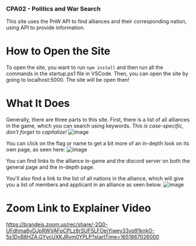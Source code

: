 ### CPA02 - Politics and War Search

This site uses the PnW API to find alliances and their corresponding nation, using API to provide information.

# How to Open the Site
To open the site, you want to run `npm install` and then run all the commands in the startup.ps1 file in VSCode. Then, you can open the site by going to localhost:5000.
The site will be open then!

# What It Does
Generally, there are three parts to this site. First, there is a list of all alliances in the game, which you can search using keywords.
*This is case-specific, don't forget to capitalize!*
![image](https://user-images.githubusercontent.com/99208757/166991485-910d93cd-5823-4174-898c-f10c4284dc8f.png)

You can click on the flag or name to get a bit more of an in-depth look on its own page, as seen here:
![image](https://user-images.githubusercontent.com/99208757/166990697-ce6247e2-2e25-43f4-9194-294ee98be02b.png)

You can find links to the alliance in-game and the discord server on both the general page and the in-depth page.

You'll also find a link to the list of all nations in the alliance, which will give you a list of members and applicant in an alliance as seen below.
![image](https://user-images.githubusercontent.com/99208757/166990395-a791411d-92d9-4d74-9482-dcd2dfd8cc32.png)

# Zoom Link to Explainer Video
https://brandeis.zoom.us/rec/share/-2Q0-UFdhma6yDJpRWVAFpCPLz8rSUF5LFOeiYiwey33vq91knkO-5s1DyB8HZA.GYvcUXKJRym0YPLP?startTime=1651867026000
